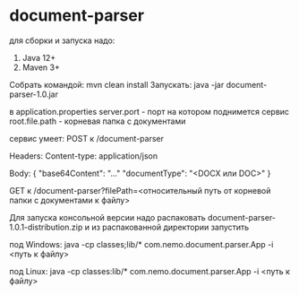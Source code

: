 # document-parser

для сборки и запуска надо:
1. Java 12+
2. Maven 3+

Собрать командой: mvn clean install
Запускать: java -jar document-parser-1.0.jar

в application.properties
server.port - порт на котором поднимется сервис
root.file.path - корневая папка с документами

сервис умеет:
POST к /document-parser

Headers:
Content-type: application/json

Body:
{
  "base64Content": "..."
  "documentType": "<DOCX или DOC>"
}

GET к /document-parser?filePath=<относительный путь от корневой папки с документами к файлу>

Для запуска консольной версии надо распаковать document-parser-1.0.1-distribution.zip
и из распакованной директории запустить 

под Windows: java -cp classes;lib/* com.nemo.document.parser.App -i <путь к файлу>

под Linux: java -cp classes:lib/* com.nemo.document.parser.App -i <путь к файлу>
